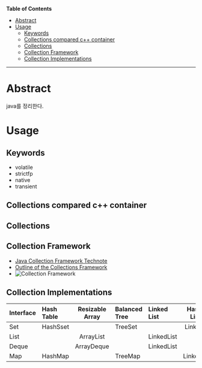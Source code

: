 <!-- markdown-toc start - Don't edit this section. Run M-x markdown-toc-refresh-toc -->
**Table of Contents**

- [Abstract](#abstract)
- [Usage](#usage)
    - [Keywords](#keywords)
    - [Collections compared c++ container](#collections-compared-c-container)
    - [Collections](#collections)
    - [Collection Framework](#collection-framework)
    - [Collection Implementations](#collection-implementations)

<!-- markdown-toc end -->


-------------------------------------------------------------------------------
# Abstract

java를 정리한다.

# Usage

## Keywords

- volatile
- strictfp
- native
- transient

## Collections compared c++ container

## Collections

## Collection Framework

- [Java Collection Framework Technote](https://docs.oracle.com/javase/8/docs/technotes/guides/collections/)
- [Outline of the Collections Framework](http://docs.oracle.com/javase/8/docs/technotes/guides/collections/reference.html)
- ![Collection Framework](https://upload.wikimedia.org/wikibooks/en/thumb/c/ca/Java_collection_implementation.jpg/700px-Java_collection_implementation.jpg)

## Collection Implementations

| Interface | Hash Table         | Resizable Array                 | Balanced Tree | Linked List        | Hash Table + Linked List        |
| :-------- | :----------------- | :-----------------------------: | :--------     | :----------------- | :-----------------------------: |
| Set       | HashSset           |                                 | TreeSet       |                    | LinkedHashSet                   |
| List      |                    | ArrayList                       |               | LinkedList         |                                 |
| Deque     |                    | ArrayDeque                      |               | LinkedList         |                                 |
| Map       | HashMap            |                                 | TreeMap       |                    | LinkedHashMap                   |
